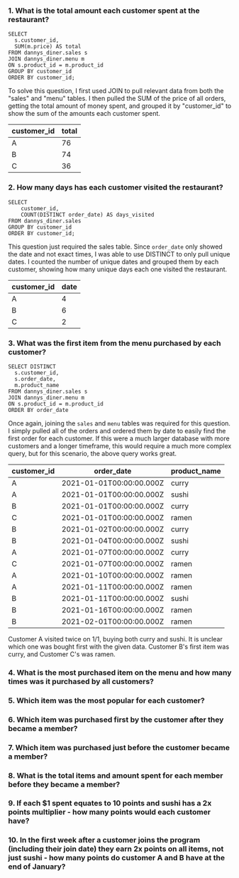 ### 1. What is the total amount each customer spent at the restaurant?

```
SELECT
  s.customer_id,
  SUM(m.price) AS total
FROM dannys_diner.sales s
JOIN dannys_diner.menu m
ON s.product_id = m.product_id
GROUP BY customer_id
ORDER BY customer_id;
```
To solve this question, I first used JOIN to pull relevant data from both the "sales" and "menu" tables. I then pulled the SUM of the price of all orders, getting the total amount of money spent, and grouped it by "customer_id" to show the sum of the amounts each customer spent.

| customer_id | total |
| ----------- | ----- |
| A           | 76    |
| B           | 74    |
| C           | 36    |

### 2. How many days has each customer visited the restaurant?

```
SELECT
  	customer_id,
    COUNT(DISTINCT order_date) AS days_visited
FROM dannys_diner.sales
GROUP BY customer_id
ORDER BY customer_id;
```
This question just required the sales table. Since `order_date` only showed the date and not exact times, I was able to use DISTINCT to only pull unique dates. I counted the number of unique dates and grouped them by each customer, showing how many unique days each one visited the restaurant.

| customer_id | date |
| ----------- | ---- |
| A           | 4    |
| B           | 6    |
| C           | 2    |

### 3. What was the first item from the menu purchased by each customer?

```
SELECT DISTINCT
  s.customer_id,
  s.order_date,
  m.product_name
FROM dannys_diner.sales s
JOIN dannys_diner.menu m
ON s.product_id = m.product_id
ORDER BY order_date
```
Once again, joining the `sales` and `menu` tables was required for this question. I simply pulled all of the orders and ordered them by date to easily find the first order for each customer. If this were a much larger database with more customers and a longer timeframe, this would require a much more complex query, but for this scenario, the above query works great.

| customer_id | order_date               | product_name |
| ----------- | ------------------------ | ------------ |
| A           | 2021-01-01T00:00:00.000Z | curry        |
| A           | 2021-01-01T00:00:00.000Z | sushi        |
| B           | 2021-01-01T00:00:00.000Z | curry        |
| C           | 2021-01-01T00:00:00.000Z | ramen        |
| B           | 2021-01-02T00:00:00.000Z | curry        |
| B           | 2021-01-04T00:00:00.000Z | sushi        |
| A           | 2021-01-07T00:00:00.000Z | curry        |
| C           | 2021-01-07T00:00:00.000Z | ramen        |
| A           | 2021-01-10T00:00:00.000Z | ramen        |
| A           | 2021-01-11T00:00:00.000Z | ramen        |
| B           | 2021-01-11T00:00:00.000Z | sushi        |
| B           | 2021-01-16T00:00:00.000Z | ramen        |
| B           | 2021-02-01T00:00:00.000Z | ramen        |

Customer A visited twice on 1/1, buying both curry and sushi. It is unclear which one was bought first with the given data. Customer B's first item was curry, and Customer C's was ramen.

### 4. What is the most purchased item on the menu and how many times was it purchased by all customers?
### 5. Which item was the most popular for each customer?
### 6. Which item was purchased first by the customer after they became a member?
### 7. Which item was purchased just before the customer became a member?
### 8. What is the total items and amount spent for each member before they became a member?
### 9. If each $1 spent equates to 10 points and sushi has a 2x points multiplier - how many points would each customer have?
### 10. In the first week after a customer joins the program (including their join date) they earn 2x points on all items, not just sushi - how many points do customer A and B have at the end of January?

